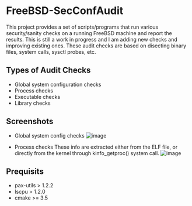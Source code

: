 # FreeBSD-SecConfAudit

This project provides a set of scripts/programs that run various security/sanity checks on a running FreeBSD machine and report the results.
This is still a work in progress and I am adding new checks and improving existing ones. These audit checks are based on disecting binary files, system calls, sysctl probes, etc.

## Types of Audit Checks
- Global system configuration checks
- Process checks
- Executable checks
- Library checks

## Screenshots
- Global system config checks
![image](https://user-images.githubusercontent.com/19773760/111761840-967a7d00-88b5-11eb-8c1c-d354609f09ab.png)

- Process checks
These info are extracted either from the ELF file, or directly from the kernel through kinfo_getproc() system call.
![image](https://user-images.githubusercontent.com/19773760/111784641-e155be00-88d0-11eb-922a-c3a25ba30b7e.png)


## Prequisits
- pax-utils > 1.2.2
- lscpu > 1.2.0
- cmake >= 3.5
